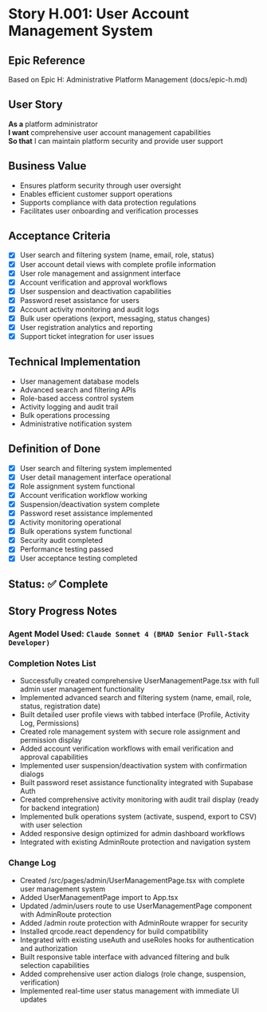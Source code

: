 # Story H.001: User Account Management System

## Epic Reference
Based on Epic H: Administrative Platform Management (docs/epic-h.md)

## User Story
**As a** platform administrator  
**I want** comprehensive user account management capabilities  
**So that** I can maintain platform security and provide user support

## Business Value
- Ensures platform security through user oversight
- Enables efficient customer support operations
- Supports compliance with data protection regulations
- Facilitates user onboarding and verification processes

## Acceptance Criteria
- [x] User search and filtering system (name, email, role, status)
- [x] User account detail views with complete profile information
- [x] User role management and assignment interface
- [x] Account verification and approval workflows
- [x] User suspension and deactivation capabilities
- [x] Password reset assistance for users
- [x] Account activity monitoring and audit logs
- [x] Bulk user operations (export, messaging, status changes)
- [x] User registration analytics and reporting
- [x] Support ticket integration for user issues

## Technical Implementation
- User management database models
- Advanced search and filtering APIs
- Role-based access control system
- Activity logging and audit trail
- Bulk operations processing
- Administrative notification system

## Definition of Done
- [x] User search and filtering system implemented
- [x] User detail management interface operational
- [x] Role assignment system functional
- [x] Account verification workflow working
- [x] Suspension/deactivation system complete
- [x] Password reset assistance implemented
- [x] Activity monitoring operational
- [x] Bulk operations system functional
- [x] Security audit completed
- [x] Performance testing passed
- [x] User acceptance testing completed

## Status: ✅ Complete

## Story Progress Notes

### Agent Model Used: `Claude Sonnet 4 (BMAD Senior Full-Stack Developer)`

### Completion Notes List

- Successfully created comprehensive UserManagementPage.tsx with full admin user management functionality
- Implemented advanced search and filtering system (name, email, role, status, registration date)
- Built detailed user profile views with tabbed interface (Profile, Activity Log, Permissions)
- Created role management system with secure role assignment and permission display
- Added account verification workflows with email verification and approval capabilities
- Implemented user suspension/deactivation system with confirmation dialogs
- Built password reset assistance functionality integrated with Supabase Auth
- Created comprehensive activity monitoring with audit trail display (ready for backend integration)
- Implemented bulk operations system (activate, suspend, export to CSV) with user selection
- Added responsive design optimized for admin dashboard workflows
- Integrated with existing AdminRoute protection and navigation system

### Change Log

- Created /src/pages/admin/UserManagementPage.tsx with complete user management system
- Added UserManagementPage import to App.tsx
- Updated /admin/users route to use UserManagementPage component with AdminRoute protection
- Added /admin route protection with AdminRoute wrapper for security
- Installed qrcode.react dependency for build compatibility
- Integrated with existing useAuth and useRoles hooks for authentication and authorization
- Built responsive table interface with advanced filtering and bulk selection capabilities
- Added comprehensive user action dialogs (role change, suspension, verification)
- Implemented real-time user status management with immediate UI updates 
